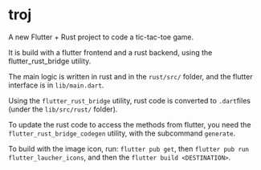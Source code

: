 # troj
A new Flutter + Rust project to code a tic-tac-toe game.

It is build with a flutter frontend and a rust backend, using the flutter_rust_bridge utility.

The main logic is written in rust and in the `rust/src/` folder, and the flutter interface is in `lib/main.dart`.

Using the `flutter_rust_bridge` utility, rust code is converted to `.dart`files (under the `lib/src/rust/` folder).

To update the rust code to access the methods from flutter, you need the `flutter_rust_bridge_codegen` utility, with the subcommand `generate`.

To build with the image icon, run: `flutter pub get`, then `flutter pub run flutter_laucher_icons`, and then the `flutter build <DESTINATION>`.
